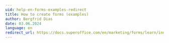 ```yaml
---
uid: help-en-forms-examples-redirect
title: How to create forms (examples)
author: Bergfrid Dias
date: 03.06.2024
language: en
redirect_url: https://docs.superoffice.com/en/marketing/forms/learn/index.html#ex
---
```

